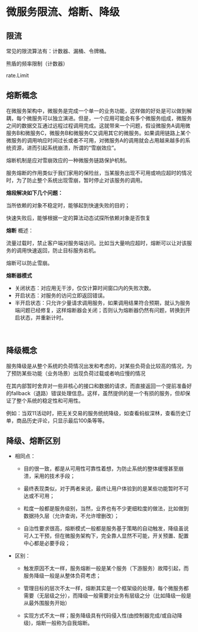 # 微服务限流、熔断、降级

## 限流

常见的限流算法有：计数器、漏桶、令牌桶。

熊盾的频率限制（计数器）

rate.Limit

## 熔断概念

在微服务架构中，微服务是完成一个单一的业务功能，这样做的好处是可以做到解耦，每个微服务可以独立演进。但是，一个应用可能会有多个微服务组成，微服务之间的数据交互通过远程过程调用完成。这就带来一个问题，假设微服务A调用微服务B和微服务C，微服务B和微服务C又调用其它的微服务。如果调用链路上某个微服务的调用响应时间过长或者不可用，对微服务A的调用就会占用越来越多的系统资源，进而引起系统崩溃，所谓的“雪崩效应”。

熔断机制是应对雪崩效应的一种微服务链路保护机制。

服务熔断的作用类似于我们家用的保险丝，当某服务出现不可用或响应超时的情况时，为了防止整个系统出现雪崩，暂时停止对该服务的调用。

**熔段解决如下几个问题：**

当所依赖的对象不稳定时，能够起到快速失败的目的；

快速失败后，能够根据一定的算法动态试探所依赖对象是否恢复

**熔断**
概述： 

流量过载时，禁止客户端对服务端访问。比如当大量响应超时，熔断可以让对该服务的调用快速返回，防止目标服务宕机。

熔断可以防止雪崩。

**熔断器模式**

- 关闭状态：对应用无干涉，仅仅计算时间窗口内的失败次数。
- 开启状态：对服务的访问立即返回错误。
- 半开启状态：只允许少量请求调用服务，如果调用结果符合预期，就认为服务端问题已经修复，这样熔断器会关闭；否则认为熔断器仍然有问题，转换到开启状态，并重新计时。

　　　　　　　　
## 降级概念

服务降级是从整个系统的负荷情况出发和考虑的，对某些负荷会比较高的情况，为了预防某些功能（业务场景）出现负荷过载或者响应慢的情况

在其内部暂时舍弃对一些非核心的接口和数据的请求，而直接返回一个提前准备好的fallback（退路）错误处理信息。这样，虽然提供的是一个有损的服务，但却保证了整个系统的稳定性和可用性。

例如：当双11活动时，把无关交易的服务统统降级，如查看蚂蚁深林，查看历史订单，商品历史评论，只显示最后100条等等。

## 降级、熔断区别

- 相同点：

    - 目的很一致，都是从可用性可靠性着想，为防止系统的整体缓慢甚至崩溃，采用的技术手段；
    
    - 最终表现类似，对于两者来说，最终让用户体验到的是某些功能暂时不可达或不可用；
    
    - 粒度一般都是服务级别，当然，业界也有不少更细粒度的做法，比如做到数据持久层（允许查询，不允许增删改）；
    
    - 自治性要求很高，熔断模式一般都是服务基于策略的自动触发，降级虽说可人工干预，但在微服务架构下，完全靠人显然不可能，开关预置、配置中心都是必要手段；

- 区别：

    - 触发原因不太一样，服务熔断一般是某个服务（下游服务）故障引起，而服务降级一般是从整体负荷考虑；
    
    - 管理目标的层次不太一样，熔断其实是一个框架级的处理，每个微服务都需要（无层级之分），而降级一般需要对业务有层级之分（比如降级一般是从最外围服务开始）
    
    - 实现方式不太一样；服务降级具有代码侵入性(由控制器完成/或自动降级)，熔断一般称为自我熔断。